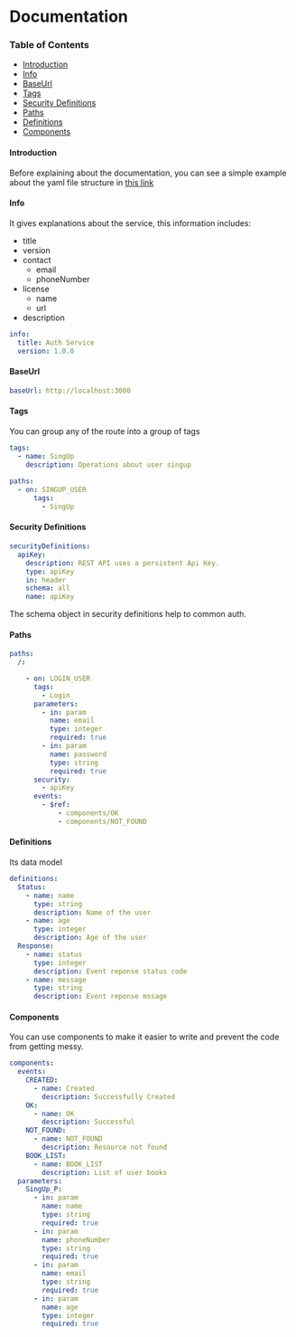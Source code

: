 # Documentation


### Table of Contents

- [Introduction](#introduction)
- [Info](#info)
- [BaseUrl](#baseUrl)
- [Tags](#tags)
- [Security Definitions](#securityDefinitions)
- [Paths](#paths)
- [Definitions](#definitions)
- [Components](#components)


#### Introduction

Before explaining about the documentation, you can see a simple example about the yaml file structure in [this link](https://github.com/treegex/openrtp/tree/main/example/openRTP.yaml)


#### Info

It gives explanations about the service, this information includes:

 * title
 * version
 * contact 
   * email 
   * phoneNumber
 * license 
   * name
   * url
 * description

```yaml
info:
  title: Auth Service
  version: 1.0.0
```

#### BaseUrl


```yaml
baseUrl: http://localhost:3000
```


#### Tags

You can group any of the route into a group of tags

```yaml
tags:
  - name: SingUp
    description: Operations about user singup
    
paths:
  - on: SINGUP_USER
      tags:
        - SingUp
```

#### Security Definitions

```yaml
securityDefinitions:
  apiKey:
    description: REST API uses a persistent Api Key.
    type: apiKey
    in: header
    schema: all
    name: apiKey
```

The schema object in security definitions help to common auth.


#### Paths

```yaml
paths:
  /:

    - on: LOGIN_USER
      tags:
        - Login
      parameters:
        - in: param
          name: email
          type: integer
          required: true
        - in: param
          name: password
          type: string
          required: true
      security:
        - apiKey
      events:
        - $ref:
            - components/OK
            - components/NOT_FOUND
```


#### Definitions

Its data model


```yaml
definitions:
  Status:
    - name: name
      type: string
      description: Name of the user
    - name: age
      type: integer
      description: Age of the user
  Response:
    - name: status
      type: integer
      description: Event reponse status code
    - name: message
      type: string
      description: Event reponse mssage
```


#### Components

You can use components to make it easier to write and prevent the code from getting messy.


```yaml
components:
  events:
    CREATED:
      - name: Created
        description: Successfully Created
    OK:
      - name: OK
        description: Successful
    NOT_FOUND:
      - name: NOT_FOUND
        description: Resource not found
    BOOK_LIST:
      - name: BOOK_LIST
        description: List of user books
  parameters:
    SingUp_P:
      - in: param
        name: name
        type: string
        required: true
      - in: param
        name: phoneNumber
        type: string
        required: true
      - in: param
        name: email
        type: string
        required: true
      - in: param
        name: age
        type: integer
        required: true
```
